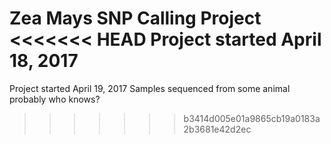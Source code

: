 Zea Mays SNP Calling Project
<<<<<<< HEAD
Project started April 18, 2017
=======
Project started April 19, 2017
Samples sequenced from some animal probably who knows?
>>>>>>> b3414d005e01a9865cb19a0183a2b3681e42d2ec
